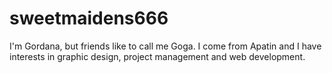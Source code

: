 # sweetmaidens666
I'm Gordana, but friends like to call me Goga. I come from Apatin and I have interests in graphic design, project management and web development. 
